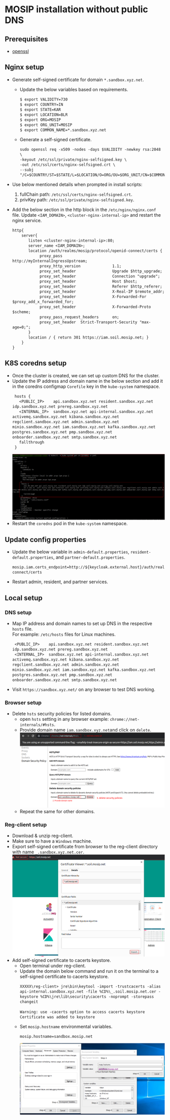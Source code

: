 # MOSIP installation without public DNS

## Prerequisites
* [openssl](https://www.openssl.org/)

## Nginx setup
* Generate self-signed certificate for domain `*.sandbox.xyz.net`.
    * Update the below variables based on requirements.
      ```
      $ export VALIDITY=730
      $ export COUNTRY=IN
      $ export STATE=KAR
      $ export LOCATION=BLR
      $ export ORG=MOSIP
      $ export ORG_UNIT=MOSIP
      $ export COMMON_NAME=*.sandbox.xyz.net
      ```
    * Generate a self-signed certificate.
      ```
      sudo openssl req -x509 -nodes -days $VALIDITY -newkey rsa:2048 \
      -keyout /etc/ssl/private/nginx-selfsigned.key \
      -out /etc/ssl/certs/nginx-selfsigned.crt \
      --subj "/C=$COUNTRY/ST=$STATE/L=$LOCATION/O=ORG/OU=$ORG_UNIT/CN=$COMMON_NAME/"
      ```

* Use below mentioned details when prompted in install scripts:
    1. fullChain path: `/etc/ssl/certs/nginx-selfsigned.crt`.
    1. privKey path: `/etc/ssl/private/nginx-selfsigned.key`.

* Add the below section in the http block in the `/etc/nginx/nginx.conf` file. Update `<IAM_DOMAIN>`, `<cluster-nginx-internal-ip>` and restart the nginx service.
  ```
  http{
      server{
         listen <cluster-nginx-internal-ip>:80;
         server_name <IAM_DOMAIN>;
         location /auth/realms/mosip/protocol/openid-connect/certs {
              proxy_pass                      http://myInternalIngressUpstream;
              proxy_http_version              1.1;
              proxy_set_header                Upgrade $http_upgrade;
              proxy_set_header                Connection "upgrade";
              proxy_set_header                Host $host;
              proxy_set_header                Referer $http_referer;
              proxy_set_header                X-Real-IP $remote_addr;
              proxy_set_header                X-Forwarded-For $proxy_add_x_forwarded_for;
              proxy_set_header                X-Forwarded-Proto $scheme;
              proxy_pass_request_headers      on;
              proxy_set_header  Strict-Transport-Security "max-age=0;";
         }
         location / { return 301 https://iam.soil.mosip.net; }
      }
  }
  ```

## K8S coredns setup
* Once the cluster is created, we can set up custom DNS for the cluster.
* Update the IP address and domain name in the below section and add it in the coredns configmap `Corefile` key in the `kube-system` namespace.
  ```
   hosts {
     <PUBLIC_IP>    api.sandbox.xyz.net resident.sandbox.xyz.net idp.sandbox.xyz.net prereg.sandbox.xyz.net
     <INTERNAL_IP>  sandbox.xyz.net api-internal.sandbox.xyz.net activemq.sandbox.xyz.net kibana.sandbox.xyz.net regclient.sandbox.xyz.net admin.sandbox.xyz.net minio.sandbox.xyz.net iam.sandbox.xyz.net kafka.sandbox.xyz.net postgres.sandbox.xyz.net pmp.sandbox.xyz.net onboarder.sandbox.xyz.net smtp.sandbox.xyz.net
     fallthrough
   }
  ```
  ![mosip-without-dns-1.png](_images/mosip-without-dns-1.png)
* Restart the `coredns` pod in the `kube-system` namespace.

## Update config properties
* Update the below variable in `admin-default.properties`, `resident-default.properties`, and `partner-default.properties`.
  ```
  mosip.iam.certs_endpoint=http://${keycloak.external.host}/auth/realms/mosip/protocol/openid-connect/certs
  ```
* Restart admin, resident, and partner services.

## Local setup

### DNS setup
* Map IP address and domain names to set up DNS in the respective `hosts` file. <br>
  For example: `/etc/hosts` files for Linux machines.
  ```
   <PUBLIC_IP>    api.sandbox.xyz.net resident.sandbox.xyz.net idp.sandbox.xyz.net prereg.sandbox.xyz.net
   <INTERNAL_IP>  sandbox.xyz.net api-internal.sandbox.xyz.net activemq.sandbox.xyz.net kibana.sandbox.xyz.net regclient.sandbox.xyz.net admin.sandbox.xyz.net minio.sandbox.xyz.net iam.sandbox.xyz.net kafka.sandbox.xyz.net postgres.sandbox.xyz.net pmp.sandbox.xyz.net onboarder.sandbox.xyz.net smtp.sandbox.xyz.net
  ```
* Visit `https://sandbox.xyz.net/` on any browser to test DNS working.

### Browser setup
* Delete `hsts` security policies for listed domains.
    * open `hsts` setting in any browser example: `chrome://net-internals/#hsts`.
    * Provide domain name `iam.sandbox.xyz.net`and click on `delete`.
      ![mosip-without-dns-2.png](_images/mosip-without-dns-2.png)
    * Repeat the same for other domains.

### Reg-client setup
* Download & unzip reg-client.
* Make sure to have a `Windows` machine.
* Export self-signed certificate from browser to the reg-client directory with name `_.sandbox.xyz.net.cer`.
  ![mosip-without-dns-3.png](_images/mosip-without-dns-3.png)
* Add self-signed certificate to cacerts keystore.
    * Open terminal under reg-client.
    * Update the domain below command and run it on the terminal to a self-signed certificate to cacerts keystore.
      ```
      XXXXX\reg-client> jre\bin\keytool -import -trustcacerts -alias api-internal.sandbox.xyz.net -file %CD%\_.soil.mosip.net.cer -keystore %CD%\jre\lib\security\cacerts -noprompt -storepass changeit
      
      Warning: use -cacerts option to access cacerts keystore
      Certificate was added to keystore
      ```
    * Set `mosip.hostname` environmental variables.
      ```
      mosip.hostname=sandbox.mosip.net
      ```
      ![mosip-without-dns-4.png](_images/mosip-without-dns-4.png)
